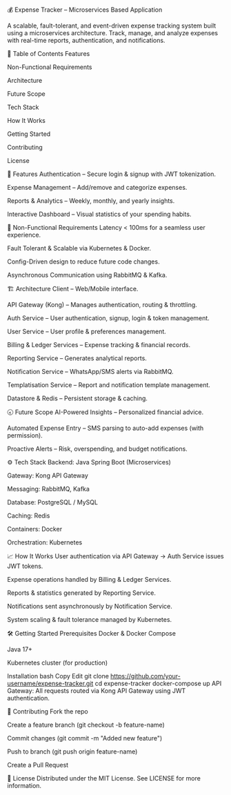 💰 Expense Tracker – Microservices Based Application


A scalable, fault-tolerant, and event-driven expense tracking system built using a microservices architecture.
Track, manage, and analyze expenses with real-time reports, authentication, and notifications.

📑 Table of Contents
Features

Non-Functional Requirements

Architecture

Future Scope

Tech Stack

How It Works

Getting Started

Contributing

License

🚀 Features
Authentication – Secure login & signup with JWT tokenization.

Expense Management – Add/remove and categorize expenses.

Reports & Analytics – Weekly, monthly, and yearly insights.

Interactive Dashboard – Visual statistics of your spending habits.

📌 Non-Functional Requirements
Latency < 100ms for a seamless user experience.

Fault Tolerant & Scalable via Kubernetes & Docker.

Config-Driven design to reduce future code changes.

Asynchronous Communication using RabbitMQ & Kafka.

🏗 Architecture
Client – Web/Mobile interface.

API Gateway (Kong) – Manages authentication, routing & throttling.

Auth Service – User authentication, signup, login & token management.

User Service – User profile & preferences management.

Billing & Ledger Services – Expense tracking & financial records.

Reporting Service – Generates analytical reports.

Notification Service – WhatsApp/SMS alerts via RabbitMQ.

Templatisation Service – Report and notification template management.

Datastore & Redis – Persistent storage & caching.

🕣 Future Scope
AI-Powered Insights – Personalized financial advice.

Automated Expense Entry – SMS parsing to auto-add expenses (with permission).

Proactive Alerts – Risk, overspending, and budget notifications.

⚙️ Tech Stack
Backend: Java Spring Boot (Microservices)

Gateway: Kong API Gateway

Messaging: RabbitMQ, Kafka

Database: PostgreSQL / MySQL

Caching: Redis

Containers: Docker

Orchestration: Kubernetes

📈 How It Works
User authentication via API Gateway → Auth Service issues JWT tokens.

Expense operations handled by Billing & Ledger Services.

Reports & statistics generated by Reporting Service.

Notifications sent asynchronously by Notification Service.

System scaling & fault tolerance managed by Kubernetes.

🛠 Getting Started
Prerequisites
Docker & Docker Compose

Java 17+

Kubernetes cluster (for production)

Installation
bash
Copy
Edit
git clone https://github.com/your-username/expense-tracker.git
cd expense-tracker
docker-compose up
API Gateway: All requests routed via Kong API Gateway using JWT authentication.

🤝 Contributing
Fork the repo

Create a feature branch (git checkout -b feature-name)

Commit changes (git commit -m "Added new feature")

Push to branch (git push origin feature-name)

Create a Pull Request

📜 License
Distributed under the MIT License. See LICENSE for more information.

